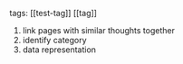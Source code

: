tags: [[test-tag]] [[tag]]

1. link pages with similar thoughts together
2. identify category
3. data representation
